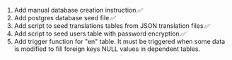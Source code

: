 1. Add manual database creation instruction.✅
2. Add postgres database seed file.✅
3. Add script to seed translations tables from JSON translation files.✅
5. Add script to seed users table with password encryption.✅
6. Add trigger function for "en" table. It must be triggered when some data is modified to fill foreign keys NULL values in dependent tables.